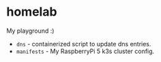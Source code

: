 # homelab

My playground :)

* `dns` - containerized script to update dns entries.
* `manifests` - My RaspberryPi 5 k3s cluster config.
